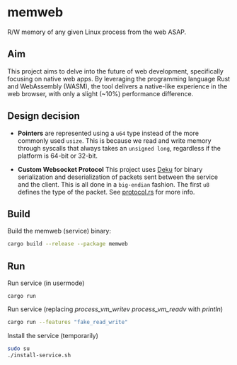 # memweb
R/W memory of any given Linux process from the web ASAP.

## Aim
This project aims to delve into the future of web development, specifically focusing on native web apps. By leveraging the programming language Rust and WebAssembly (WASM), the tool delivers a native-like experience in the web browser, with only a slight (~10%) performance difference.

## Design decision
* **Pointers** are represented using a `u64` type instead of the more commonly used `usize`. This is because we read and write memory through syscalls that always takes an `unsigned long`, regardless if the platform is 64-bit or 32-bit.

* **Custom Websocket Protocol** This project uses [Deku](https://github.com/sharksforarms/deku) for binary serialization and deserialization of packets sent between the service and the client. This is all done in a `big-endian` fashion. The first `u8` defines the type of the packet. See [protocol.rs](/shared/src/protocol.rs) for more info. 

## Build

Build the memweb (service) binary:
```bash
cargo build --release --package memweb
```
## Run

Run service (in usermode)
```
cargo run
```

Run service (replacing *process_vm_writev* *process_vm_readv* with *println*)
```bash
cargo run --features "fake_read_write"
```
Install the service (temporarily)
```bash
sudo su
./install-service.sh
```

